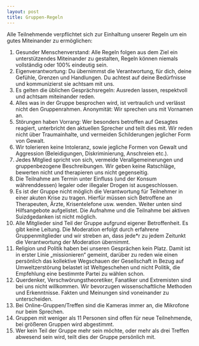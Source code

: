 ```yaml
---
layout: post
title: Gruppen-Regeln
---
```


Alle Teilnehmende verpflichtet sich zur Einhaltung unserer Regeln um ein gutes Miteinander zu ermöglichen:

1. Gesunder Menschenverstand: Alle Regeln folgen aus dem Ziel ein unterstützendes Miteinander zu gestalten, Regeln können niemals vollständig oder 100% eindeutig sein.
2. Eigenverantwortung: Du übernimmst die Verantwortung, für dich, deine Gefühle, Grenzen und Handlungen. Du achtest auf deine Bedürfnisse und kommunizierst sie achtsam mit uns. 
3. Es gelten die üblichen Gesprächsregeln: Ausreden lassen, respektvoll und achtsam miteinander reden.
4. Alles was in der Gruppe besprochen wird, ist vertraulich und verlässt nicht den Gruppenrahmen. Anonymität: Wir sprechen uns mit Vornamen an.
5. Störungen haben Vorrang: Wer besonders betroffen auf Gesagtes reagiert, unterbricht den aktuellen Sprecher und teilt dies mit. Wir reden nicht über Traumainhalte, und vermeiden Schilderungen jeglicher Form von Gewalt.
6. Wir tolerieren keine Intoleranz, sowie jegliche Formen von Gewalt und Aggression (Beleidigungen, Diskriminierung, Anschreien etc.).
7. Jedes Mitglied spricht von sich, vermeide Verallgemeinerungen und gruppenbezogene Beschreibungen. Wir geben keine Ratschläge, bewerten nicht und therapieren uns nicht gegenseitig.
8. Die Teilnahme am Termin unter Einfluss (und der Konsum währenddessen) legaler oder illegaler Drogen ist ausgeschlossen.
9. Es ist der Gruppe nicht möglich die Verantwortung für Teilnehmer in einer akuten Krise zu tragen. Hierfür müssen sich Betroffene an Therapeuten, Ärzte, Krisentelefone usw. wenden. Weiter unten sind Hilfsangebote aufgelistet. Die Aufnahme und die Teilnahme bei aktiven Suizdgedanken ist nicht möglich.
10. Alle Mitglieder sind Teil der Gruppe aufgrund eigener Betroffenheit. Es gibt keine Leitung. Die Moderation erfolgt durch erfahrene Gruppenmitglieder und wir streben an, dass jede*r zu jedem Zeitunkt die Verantwortung der Moderation übernimmt.
11. Religion und Politik haben bei unseren Gesprächen kein Platz. Damit ist in erster Linie „missionieren“ gemeint, darüber zu reden wie einen persönlich das kollektive Wegschauen der Gesellschaft in Bezug auf Umweltzerstörung belastet ist Weltgeschehen und nicht Politik, die Empfehlung eine bestimmte Partei zu wählen schon.
12. Querdenker, Verschwörungstheoretiker, Fanatiker und Extremisten sind bei uns nicht willkommen. Wir bevorzugen wissenschaftliche Methoden und Erkenntnisse. Fakten und Meinungen sind voneinander zu unterscheiden.
13. Bei Online-Gruppen/Treffen sind die Kameras immer an, die Mikrofone nur beim Sprechen.
14. Gruppen mit weniger als 11 Personen sind offen für neue Teilnehmende, bei größeren Gruppen wird abgestimmt.
15. Wer kein Teil der Gruppe mehr sein möchte, oder mehr als drei Treffen abwesend sein wird, teilt dies der Gruppe persönlich mit.
